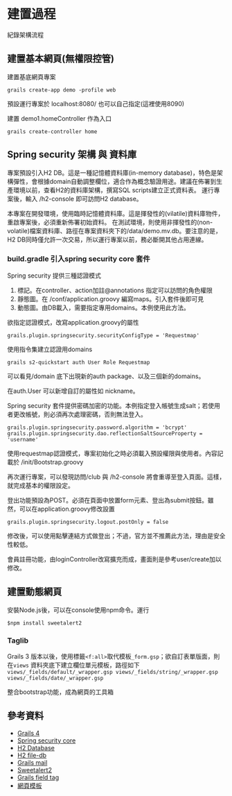 # 建置過程
紀錄架構流程

## 建置基本網頁(無權限控管)

建置基底網頁專案

`grails create-app demo -profile web`

預設運行專案於 localhost:8080/ 也可以自己指定(這裡使用8090)

建置 demo1.homeController 作為入口

`grails create-controller home`




## Spring security 架構 與 資料庫

專案預設引入H2 DB。這是一種記憶體資料庫(in-memory database)，特色是架構彈性，會根據domain自動調整欄位，適合作為概念驗證用途。建議在佈署到生產環境以前，查看H2的資料庫架構，撰寫SQL scripts建立正式資料表。
運行專案後，輸入 /h2-console 即可訪問H2 database。

本專案在開發環境，使用臨時記憶體資料庫。這是揮發性的(vilatile)資料庫物件，重啟專案後，必須重新佈署初始資料。
在測試環境，則使用非揮發性的(non-volatile)檔案資料庫、路徑在專案資料夾下的/data/demo.mv.db。要注意的是，H2 DB同時僅允許一次交易，所以運行專案以前，務必斷開其他占用連線。

### build.gradle 引入spring security core 套件

Spring security 提供三種認證模式
1. 標記。在controller、action加註@annotations 指定可以訪問的角色權限
1. 靜態圖。在 /conf/application.groovy 編寫maps。引入套件後即可見
1. 動態圖。由DB載入，需要指定專用domains。本例使用此方法。

欲指定認證模式，改寫application.groovy的屬性

`grails.plugin.springsecurity.securityConfigType = 'Requestmap'`
 

使用指令集建立認證用domains

`grails s2-quickstart auth User Role Requestmap`

可以看見/domain 底下出現新的auth package、以及三個新的domains。

在auth.User 可以新增自訂的屬性如 nickname。

Spring security 套件提供密碼加密的功能。本例指定登入帳號生成salt；若使用者更改帳號，則必須再次處理密碼，否則無法登入。

```
grails.plugin.springsecurity.password.algorithm = 'bcrypt'
grails.plugin.springsecurity.dao.reflectionSaltSourceProperty = 'username'
```

使用requestmap認證模式，專案初始化之時必須載入預設權限與使用者。內容記載於 /init/Bootstrap.groovy

再次運行專案，可以發現訪問/club 與 /h2-console 將會重導至登入頁面。這樣，就完成基本的權限設定。

登出功能預設為POST。必須在頁面中放置form元素、登出為submit按鈕。雖然，可以在application.groovy修改設置

`grails.plugin.springsecurity.logout.postOnly = false`

修改後，可以使用點擊連結方式做登出；不過，官方並不推薦此方法，理由是安全性較低。

會員註冊功能，由loginController改寫擴充而成，畫面則是參考user/create加以修改。

## 建置動態網頁

安裝Node.js後，可以在console使用npm命令。運行

`$npm install sweetalert2`

### Taglib
Grails 3 版本以後，使用標籤`<f:all>`取代模板`_form.gsp`；欲自訂表單版面，則在`views` 資料夾底下建立欄位單元模板，路徑如下
`views/_fields/default/_wrapper.gsp
views/_fields/string/_wrapper.gsp 
views/_fields/date/_wrapper.gsp`


整合bootstrap功能，成為網頁的工具箱

## 參考資料
* [Grails 4](https://docs.grails.org/4.0.12/guide/single.html#gettingStarted)
* [Spring security core](https://grails.github.io/grails-spring-security-core/4.0.x/index.html#gettingStarted)
* [H2 Database](http://www.h2database.com/html/tutorial.html#connection_pool)
* [H2 file-db](https://www.baeldung.com/h2-embedded-db-data-storage)
* [Grails mail](https://www.djamware.com/post/58b50fee80aca736bb5e4369/grails-3-send-email-example#grails-mail-plugin)
* [Sweetalert2](https://sweetalert2.github.io/)
* [Grails field tag](https://grails-fields-plugin.github.io/grails-fields/latest/ref/Tags/all.html)
* [網頁模板](https://themewagon.com/?swoof=1&post_type=product&pa_frameworks=bootstrap-4&paged=1&pa_price=free)